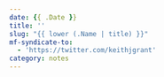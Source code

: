 ```yaml
---
date: {{ .Date }}
title: ''
slug: "{{ lower (.Name | title) }}"
mf-syndicate-to:
  - 'https://twitter.com/keithjgrant'
category: notes
---
```

